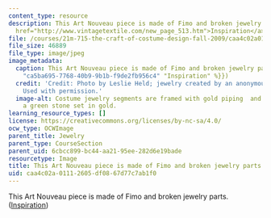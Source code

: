```yaml
---
content_type: resource
description: This Art Nouveau piece is made of Fimo and broken jewelry parts. (<a
  href="http://www.vintagetextile.com/new_page_513.htm">Inspiration</a>)
file: /courses/21m-715-the-craft-of-costume-design-fall-2009/caa4c02a01112605df0867d77c7ab1f0_IMG_1003.jpg
file_size: 46889
file_type: image/jpeg
image_metadata:
  caption: This Art Nouveau piece is made of Fimo and broken jewelry parts. ({{% resource_link
    "ca5ba695-7768-40b9-9b1b-f9de2fb956c4" "Inspiration" %}})
  credit: 'Credit: Photo by Leslie Held; jewelry created by an anonymous MIT student.
    Used with permission.'
  image-alt: Costume jewelry segments are framed with gold piping  and attached to
    a green stone set in gold.
learning_resource_types: []
license: https://creativecommons.org/licenses/by-nc-sa/4.0/
ocw_type: OCWImage
parent_title: Jewelry
parent_type: CourseSection
parent_uid: 6cbcc899-bc44-aa21-95ee-282d6e19bade
resourcetype: Image
title: This Art Nouveau piece is made of Fimo and broken jewelry parts
uid: caa4c02a-0111-2605-df08-67d77c7ab1f0
---
```

This Art Nouveau piece is made of Fimo and broken jewelry parts. (<a href="http://www.vintagetextile.com/new_page_513.htm">Inspiration</a>)